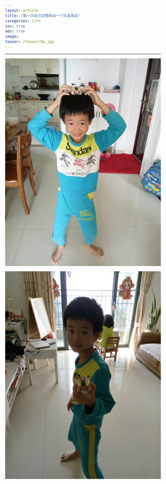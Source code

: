 ```yaml
---
layout: article
title: "第一次自己完整拼出一个乐高成品"
categories: life
toc: true
ads: true
image:
teaser: /teaser/bk.jpg
---
```


---



![df](https://github.com/storage201608/storage/blob/master/chentianqi2016/_posts/life/2016-09-25-20160925082641life.md/IMG_20160925_082345.jpg?raw=true)

![df](https://github.com/storage201608/storage/blob/master/chentianqi2016/_posts/life/2016-09-25-20160925082641life.md/IMG_20160925_082332.jpg?raw=true)

